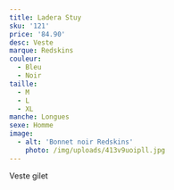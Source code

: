 ```yaml
---
title: Ladera Stuy
sku: '121'
price: '84.90'
desc: Veste
marque: Redskins
couleur:
  - Bleu
  - Noir
taille:
  - M
  - L
  - XL
manche: Longues
sexe: Homme
image:
  - alt: 'Bonnet noir Redskins'
    photo: /img/uploads/413v9uoipll.jpg
---
```

Veste gilet
